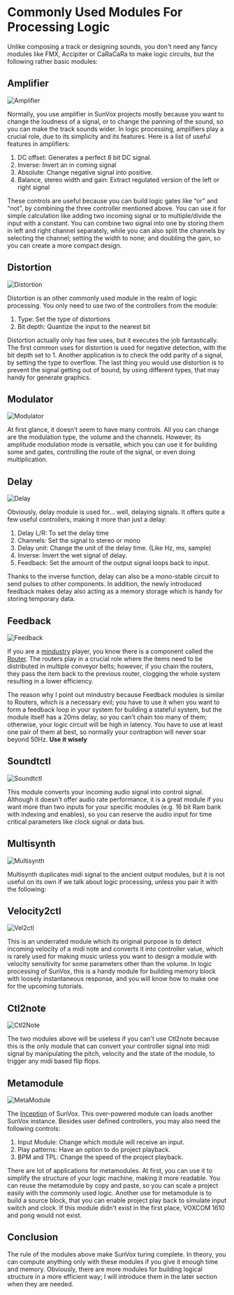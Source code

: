# Commonly Used Modules For Processing Logic

Unlike composing a track or designing sounds, you don't need any fancy modules like FMX, Accipiter or CaRaCaRa to make logic circuits, but the following rather basic modules:

## Amplifier
![Amplifier](../images/basic_modules/Amplifier.png)

Normally, you use amplifier in SunVox projects mostly because you want to change the loudness of a signal, or to change the panning of the sound, so you can make the track sounds wider. In logic processing, amplifiers play a crucial role, due to its simplicity and its features. Here is a list of useful features in amplifiers:

1. DC offset: Generates a perfect 8 bit DC signal.
2. Inverse: Invert an in coming signal
3. Absolute: Change negative signal into positive.
4. Balance, stereo width and gain: Extract regulated version of the left or right signal

These controls are useful because you can build logic gates like “or” and “not”, by combining the three controller mentioned above. You can use it for simple calculation like adding two incoming signal or to multiple/divide the input with a constant. You can combine two signal into one by storing them in left and right channel separately, while you can also split the channels by selecting the channel; setting the width to none; and doubling the gain, so you can create a more compact design.

## Distortion
![Distortion](../images/basic_modules/Distortion.png)

Distortion is an other commonly used module in the realm of logic processing. You only need to use two of the controllers from the module:

1. Type: Set the type of distortions
2. Bit depth: Quantize the input to the nearest bit

Distortion actually only has few uses, but it executes the job fantastically. The first common uses for distortion is used for negative detection, with the bit depth set to 1. Another application is to check the odd parity of a signal, by setting the type to overflow. The last thing you would use distortion is to prevent the signal getting out of bound, by using different types, that may handy for generate graphics.

## Modulator
![Modulator](../images/basic_modules/Modulator.png)

At first glance, it doesn’t seem to have many controls. All you can change are the modulation type, the volume and the channels. However, its amplitude modulation mode is versatile, which you can use it for building some and gates, controlling the route of the signal, or even doing multiplication.

## Delay
![Delay](../images/basic_modules/Delay.png)

Obviously, delay module is used for… well, delaying signals. It offers quite a few useful controllers, making it more than just a delay:

1. Delay L/R: To set the delay time
2. Channels: Set the signal to stereo or mono
3. Delay unit: Change the unit of the delay time. (Like Hz, ms, sample)
4. Inverse: Invert the wet signal of delay.
5. Feedback: Set the amount of the output signal loops back to input.

Thanks to the inverse function, delay can also be a mono-stable circuit to send pulses to other components. In addition, the newly introduced feedback makes delay also acting as a memory storage which is handy for storing temporary data.

## Feedback
![Feedback](../images/basic_modules/Feedback.png)

If you are a [mindustry](https://mindustrygame.github.io/) player, you know there is a component called the [Router](https://youtu.be/6zoRd5ACaBc?si=E_YH5bNjN30RNEx1&t=194). The routers play in a crucial role where the items need to be distributed in multiple conveyor belts; however, if you chain the routers, they pass the item back to the previous router, clogging the whole system resulting in a lower efficiency. 

The reason why I point out mindustry because Feedback modules is similar to Routers, which is a necessary evil; you have to use it when you want to form a feedback loop in your system for building a stateful system, but the module itself has a 20ms delay, so you can't chain too many of them; otherwise, your logic circuit will be high in latency. You have to use at least one pair of them at best, so normally your contraption will never soar beyond 50Hz. **Use it wisely**

## Soundtctl
![Soundtctl](../images/basic_modules/Sound2Ctl.png)

This module converts your incoming audio signal into control signal. Although it doesn't offer audio rate performance, it is a great module if you want more than two inputs for your specific modules (e.g. 16 bit Ram bank with indexing and enables), so you can reserve the audio input for time critical parameters like clock signal or data bus.

## Multisynth
![Multisynth](../images/basic_modules/MultiSynth.png)

Multisynth duplicates midi signal to the ancient output modules, but it is not useful on its own if we talk about logic processing, unless you pair it with the following:

## Velocity2ctl
![Vel2ctl](../images/basic_modules/Velocity2Ctl.png)

This is an underrated module which its original purpose is to detect incoming velocity of a midi note and converts it into controller value, which is rarely used for making music unless you want to design a module with velocity sensitivity for some parameters other than the volume. In logic processing of SunVox, this is a handy module for building memory block with loosely instantaneous response, and you will know how to make one for the upcoming tutorials.

## Ctl2note
![Ctl2Note](../images/basic_modules/Ctl2Note.png)

The two modules above will be useless if you can't use Ctl2note because this is the only module that can convert your controller signal into midi signal by manipulating the pitch, velocity and the state of the module, to trigger any midi based flip flops.

## Metamodule
![MetaModule](../images/basic_modules/MetaModule.png)

The [Inception](https://www.youtube.com/watch?v=c0Gvwo6yyyA) of SunVox. This over-powered module can loads another SunVox instance. Besides user defined controllers, you may also need the following controls:

1. Input Module: Change which module will receive an input.
2. Play patterns: Have an option to do project playback.
3. BPM and TPL: Change the speed of the project playback.

There are lot of applications for metamodules. At first, you can use it to simplify the structure of your logic machine, making it more readable. You can reuse the metamodule by copy and paste, so you can scale a project easily with the commonly used logic. Another use for metamodule is to build a source block, that you can enable project play back to simulate input switch and clock. If this module didn't exist in the first place, VOXCOM 1610 and pong would not exist.


## Conclusion
The rule of the modules above make SunVox turing complete. In theory, you can compute anything only with these modules if you give it enough time and memory. Obviously, there are more modules for building logical structure in a more efficient way; I will introduce them in the later section when they are needed.